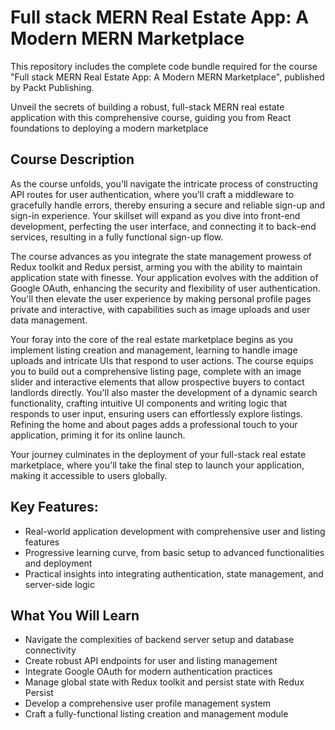 # Full stack MERN Real Estate App: A Modern MERN Marketplace

This repository includes the complete code bundle required for the course "Full stack MERN Real Estate App: A Modern MERN Marketplace", published by Packt Publishing.

Unveil the secrets of building a robust, full-stack MERN real estate application with this comprehensive course, guiding you from React foundations to deploying a modern marketplace

## Course Description 


As the course unfolds, you'll navigate the intricate process of constructing API routes for user authentication, where you'll craft a middleware to gracefully handle errors, thereby ensuring a secure and reliable sign-up and sign-in experience. Your skillset will expand as you dive into front-end development, perfecting the user interface, and connecting it to back-end services, resulting in a fully functional sign-up flow.  
  
The course advances as you integrate the state management prowess of Redux toolkit and Redux persist, arming you with the ability to maintain application state with finesse. Your application evolves with the addition of Google OAuth, enhancing the security and flexibility of user authentication. You'll then elevate the user experience by making personal profile pages private and interactive, with capabilities such as image uploads and user data management.  
  
Your foray into the core of the real estate marketplace begins as you implement listing creation and management, learning to handle image uploads and intricate UIs that respond to user actions. The course equips you to build out a comprehensive listing page, complete with an image slider and interactive elements that allow prospective buyers to contact landlords directly. You'll also master the development of a dynamic search functionality, crafting intuitive UI components and writing logic that responds to user input, ensuring users can effortlessly explore listings. Refining the home and about pages adds a professional touch to your application, priming it for its online launch.  
  
Your journey culminates in the deployment of your full-stack real estate marketplace, where you'll take the final step to launch your application, making it accessible to users globally.

## Key Features:

- Real-world application development with comprehensive user and listing features  
- Progressive learning curve, from basic setup to advanced functionalities and deployment  
- Practical insights into integrating authentication, state management, and server-side logic

## What You Will Learn

- Navigate the complexities of backend server setup and database connectivity  
- Create robust API endpoints for user and listing management  
- Integrate Google OAuth for modern authentication practices  
- Manage global state with Redux toolkit and persist state with Redux Persist  
- Develop a comprehensive user profile management system  
- Craft a fully-functional listing creation and management module

